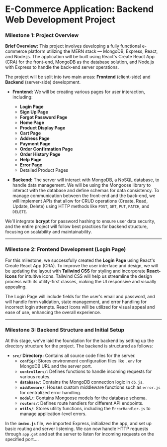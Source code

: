 # E-Commerce Application: Backend Web Development Project

### **Milestone 1: Project Overview**

**Brief Overview:**
This project involves developing a fully functional e-commerce platform utilizing the MERN stack — MongoDB, Express, React, and Node.js. The application will be built using React's Create React App (CRA) for the front-end, MongoDB as the database solution, and Node.js with Express to handle the back-end server operations.

The project will be split into two main areas: **Frontend** (client-side) and **Backend** (server-side) development. 

- **Frontend:** We will be creating various pages for user interaction, including:
  - **Login Page**
  - **Sign Up Page**
  - **Forgot Password Page**
  - **Home Page**
  - **Product Display Page**
  - **Cart Page**
  - **Address Page**
  - **Payment Page**
  - **Order Confirmation Page**
  - **Order History Page**
  - **Help Page**
  - **Error Page**
  - Detailed Product Pages

- **Backend:** The server will interact with MongoDB, a NoSQL database, to handle data management. We will be using the Mongoose library to interact with the database and define schemas for data consistency. To manage communication between the front-end and the back-end, we will implement APIs that allow for CRUD operations (Create, Read, Update, Delete) using HTTP methods like `POST`, `GET`, `PUT`, `PATCH`, and `DELETE`.

We’ll integrate **bcrypt** for password hashing to ensure user data security, and the entire project will follow best practices for backend structure, focusing on scalability and maintainability.

---

### **Milestone 2: Frontend Development (Login Page)**

For this milestone, we successfully created the **Login Page** using React's Create React App (CRA). To improve the user interface and design, we will be updating the layout with **Tailwind CSS** for styling and incorporate **React-Icons** for intuitive icons. Tailwind CSS will help us streamline the design process with its utility-first classes, making the UI responsive and visually appealing.

The Login Page will include fields for the user's email and password, and will handle form validation, state management, and error handling for incorrect login attempts. React Icons will be utilized for visual appeal and ease of use, enhancing the overall experience.

---

### **Milestone 3: Backend Structure and Initial Setup**

At this stage, we’ve laid the foundation for the backend by setting up the directory structure for the project. The backend is structured as follows:

- **`src/` Directory:** Contains all source code files for the server.
  - **`config/`**: Stores environment configuration files like `.env` for MongoDB URL and the server port.
  - **`controllers/`**: Defines functions to handle incoming requests for various routes.
  - **`database/`**: Contains the MongoDB connection logic in `db.js`.
  - **`middleware/`**: Houses custom middleware functions such as `error.js` for centralized error handling.
  - **`model/`**: Contains Mongoose models for the database schema.
  - **`routers/`**: Defines route handlers for different API endpoints.
  - **`utils/`**: Stores utility functions, including the `ErrorHandler.js` to manage application-level errors.

In the **`index.js`** file, we imported Express, initialized the app, and set up basic routing and server listening. We can now handle HTTP requests through `app.get` and set the server to listen for incoming requests on the specified port....
